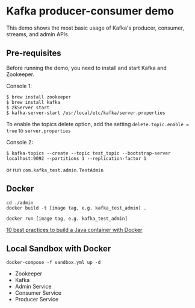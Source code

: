 # Kafka producer-consumer demo
This demo shows the most basic usage of Kafka's producer, consumer, streams, and admin APIs.

## Pre-requisites
Before running the demo, you need to install and start Kafka and Zookeeper.

Console 1:
```shell script
$ brew install zookeeper
$ brew install kafka
$ zkServer start
$ kafka-server-start /usr/local/etc/kafka/server.properties
```
To enable the topics delete option, add the setting `delete.topic.enable = true` to `server.properties`

Console 2:
```shell script
$ kafka-topics --create --topic test_topic --bootstrap-server localhost:9092 --partitions 1 --replication-factor 1
```
or run `com.kafka_test.admin.TestAdmin`

## Docker 

```Create Docker Image
cd ./admin
docker build -t [image tag, e.g. kafka_test_admin] .
```
```Run Container
docker run [image tag, e.g. kafka_test_admin]
```

[10 best practices to build a Java container with Docker](https://snyk.io/blog/best-practices-to-build-java-containers-with-docker/)

## Local Sandbox with Docker

```Create And Run All Containers
docker-compose -f sandbox.yml up -d
```

* Zookeeper
* Kafka
* Admin Service
* Consumer Service
* Producer Service


